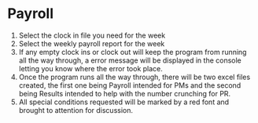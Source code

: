# Payroll

1. Select the clock in file you need for the week
2. Select the weekly payroll report for the week
3. If any empty clock ins or clock out will keep the program from running all the way through, a error message will be displayed in the console letting you know where the error took place.
4. Once the program runs all the way through, there will be two excel files created, the first one being Payroll intended for PMs and the second being Results intended to help with the number crunching for PR.
5. All special conditions requested will be marked by a red font and brought to attention for discussion.
